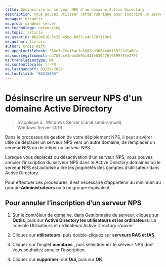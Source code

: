 ```yaml
---
title: Désinscrire un serveur NPS d'un domaine Active Directory
description: Vous pouvez utiliser cette rubrique pour inscrire un serveur exécutant NPS (Network Policy Server) dans Windows Server 2016 dans le domaine par défaut NPS ou dans un autre domaine.
manager: brianlic
ms.prod: windows-server
ms.technology: networking
ms.topic: article
ms.assetid: 68a94616-3c29-45bd-bd33-e4c578f119e1
ms.author: lizross
author: eross-msft
ms.openlocfilehash: 366e3e7eef6ac1e8682dd3064e0d133f21d1a8da
ms.sourcegitcommit: da7b9bce1eba369bcd156639276f6899714e279f
ms.translationtype: MT
ms.contentlocale: fr-FR
ms.lasthandoff: 03/26/2020
ms.locfileid: "80315895"
---
```

# <a name="unregister-an-nps-from-an-active-directory-domain"></a>Désinscrire un serveur NPS d'un domaine Active Directory

>S’applique à : Windows Server (canal semi-annuel), Windows Server 2016

Dans le processus de gestion de votre déploiement NPS, il peut s’avérer utile de déplacer un serveur NPS vers un autre domaine, de remplacer un serveur NPS ou de retirer un serveur NPS. 

Lorsque vous déplacez ou désactivation d’un serveur NPS, vous pouvez annuler l’inscription du serveur NPS dans le Active Directory domaines où le serveur NPS est autorisé à lire les propriétés des comptes d’utilisateur dans Active Directory.

Pour effectuer ces procédures, il est nécessaire d’appartenir au minimum au groupe **Administrateurs** ou à un groupe équivalent.

## <a name="to-unregister-an-nps"></a>Pour annuler l’inscription d’un serveur NPS

1. Sur le contrôleur de domaine, dans Gestionnaire de serveur, cliquez sur **Outils**, puis sur **Active Directory les utilisateurs et les ordinateurs**. La console Utilisateurs et ordinateurs Active Directory s'ouvre.

2. Cliquez sur **utilisateurs**, puis double-cliquez sur **serveurs RAS et IAS**.

3. Cliquez sur l’onglet **membres** , puis sélectionnez le serveur NPS dont vous souhaitez annuler l’inscription.

4. Cliquez sur **supprimer**, sur **Oui**, puis sur **OK**.

